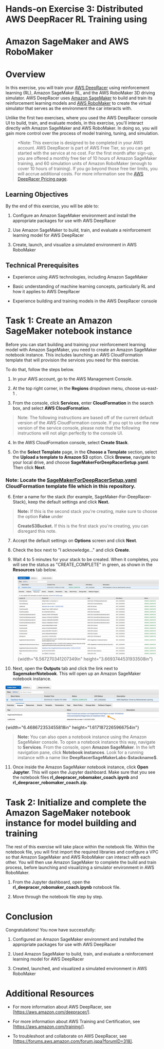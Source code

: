 # Hands-on Exercise 3: Distributed AWS DeepRacer RL Training using
# Amazon SageMaker and AWS RoboMaker

Overview
========

In this exercise, you will train your [AWS DeepRacer](https://aws.amazon.com/deepracer/)
using reinforcement learning (RL), Amazon SageMaker RL, and the AWS
RoboMaker 3D driving simulator. AWS DeepRacer uses [Amazon SageMaker](https://aws.amazon.com/sagemaker/) to build and train its reinforcement learning
models and [AWS RoboMaker](https://aws.amazon.com/robomaker/) to create the virtual simulator
that serves as the environment the car interacts with.

Unlike the first two exercises, where you used the AWS DeepRacer
console UI to build, train, and evaluate models, in this exercise,
you\'ll interact directly with Amazon SageMaker and AWS RoboMaker. In
doing so, you will gain more control over the process of model
training, tuning, and simulation.

> \*Note: This exercise is designed to be completed in your AWS account.
> AWS DeepRacer is part of AWS Free Tier, so you can get started with
> the service at no cost. For the first month after sign-up, you are
> offered a monthly free tier of 10 hours of Amazon SageMaker training,
> and 60 simulation units of Amazon RoboMaker (enough to cover 10 hours
> of training). If you go beyond those free tier limits, you will accrue
> additional costs. For more information see the [AWS DeepRacer Pricing page](https://aws.amazon.com/deepracer/pricing/).

Learning Objectives
-------------------

By the end of this exercise, you will be able to:

1.  Configure an Amazon SageMaker environment and install the
    appropriate packages for use with AWS DeepRacer

2.  Use Amazon SageMaker to build, train, and evaluate a reinforcement
    learning model for AWS DeepRacer

3.  Create, launch, and visualize a simulated environment in AWS
    RoboMaker

Technical Prerequisites
-----------------------

-   Experience using AWS technologies, including Amazon SageMaker

-   Basic understanding of machine learning concepts, particularly RL
    and how it applies to AWS DeepRacer

-   Experience building and training models in the AWS DeepRacer console

Task 1: Create an Amazon SageMaker notebook instance
====================================================

Before you can start building and training your reinforcement learning
model with Amazon SageMaker, you need to create an Amazon SageMaker 
notebook instance. This includes launching an AWS CloudFormation
template that will provision the services you need for this exercise.

To do that, follow the steps below.

1.  In your AWS account, go to the AWS Management Console.

2.  At the top right corner, in the **Regions** dropdown menu, choose
    us-east-1 .

3.  From the console, click **Services**, enter **CloudFormation** in
    the search box, and select **AWS CloudFormation**.

> Note: The following instructions are based off of the current default
> version of the AWS CloudFormation console. If you opt to use the new
> version of the service console, please note that the following
> instructions will not align perfectly to the console UI.

4.  In the AWS CloudFormation console, select **Create Stack**.

5.  On the **Select Template** page, in the **Choose a Template**
    section, select the **Upload a template to Amazon S3** option. Click
    **Browse**, navigate to your local drive, and choose
    **SageMakerForDeepRacerSetup.yaml**. Then click **Next**.

 ### Note: Locate the [**SageMakerForDeepRacerSetup.yaml**](https://github.com/p55t/aws-deepracer-workshops/blob/master/Workshops/2019-AWSSummits-AWSDeepRacerService/Lab2_Sagemaker/SageMakerForDeepRacerSetup.yaml) CloudFormation template file which in this repository.

6.  Enter a name for the stack (for example,
    SageMaker-For-DeepRacer-Stack), keep the default settings and click
    **Next.**

> **Note:** If this is the second stack you're creating, make sure to
> choose the option **False** under
>
> **CreateS3Bucket.** If this is the first stack you're creating, you
> can disregard this note.

7.  Accept the default settings on **Options** screen and click
    **Next**.

8.  Check the box next to "I acknowledge\..." and click **Create**.

9.  Wait 4 to 5 minutes for your stack to be created. When it completes,
    you will see the status as "CREATE\_COMPLETE" in green, as shown in
    the **Resources** tab below.

> ![](./media/image1.jpeg){width="6.567270341207349in"
> height="3.6693744531933508in"}

10. Next, open the **Outputs** tab and click the link next to
    **SagemakerNotebook**. This will open up an Amazon SageMaker
    notebook instance.

![](./media/image2.jpeg){width="6.468672353455818in"
height="1.6171872265966754in"}

> **Note:** You can also open a notebook instance using the Amazon
> SageMaker console. To open a notebook instance this way, navigate to
> **Services**. From the console, open **Amazon SageMaker**. In the left
> navigation pane, click **Notebook instances**. Look for a running
> instance with a name like **DeepRacerSageMakerLabs-\$stackname\$**.

11. Once inside the Amazon SageMaker notebook instance, click **Open
    Jupyter**. This will open the Jupyter dashboard. Make sure that you
    see the notebook files **rl\_deepracer\_robomaker\_coach.ipynb** and **rl\_deepracer\_robomaker\_coach.zip**.

Task 2: Initialize and complete the Amazon SageMaker notebook instance for model building and training
======================================================================================================

The rest of this exercise will take place within the notebook file.
Within the notebook file, you will first import the required libraries
and configure a VPC so that Amazon SageMaker and AWS RoboMaker can
interact with each other. You will then use Amazon SageMaker to
complete the build and train process, before launching and visualizing
a simulator environment in AWS RoboMaker.

1.  From the Jupyter dashboard, open the
    **rl\_deepracer\_robomaker\_coach.ipynb** notebook file.

2.  Move through the notebook file step by step.

Conclusion
==========

Congratulations! You now have successfully:

1.  Configured an Amazon SageMaker environment and installed the
    appropriate packages for use with AWS DeepRacer

2.  Used Amazon SageMaker to build, train, and evaluate a reinforcement
    learning model for AWS DeepRacer

3.  Created, launched, and visualized a simulated environment in AWS
    RoboMaker

Additional Resources
====================

-   For more information about AWS DeepRacer, see
    [https://aws.amazon.com/deepracer/].

-   For more information about AWS Training and Certification, see
    [https://aws.amazon.com/training/].

-   To troubleshoot and collaborate on AWS DeepRacer, see [https://forums.aws.amazon.com/forum.jspa?forumID=318].
